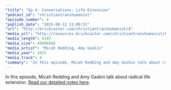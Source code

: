 ```yaml
---
"title": "Ep 4: Conversations: Life Extension"
"podcast_id": "christiantranshumanist"
"episode_number": 4
"publish_date": "2015-08-12 21:09:51"
"url": "http://brickcaster.com/christiantranshumanist/4"
"media_url": "http://resources.brickcaster.com/christiantranshumanist/004_life_extension.mp3"
"media_length": 6187
"media_size": 49496944
"media_artist": "Micah Redding, Amy Gaskin"
"media_year": 2015
"media_track": 4
"summary": "In this episode, Micah Redding and Amy Gaskin talk about radical life extension."
---
```


In this episode, Micah Redding and Amy Gaskin talk about radical life extension. [Read our detailed notes here](http://brickcaster.com/christiantranshumanist/4).
